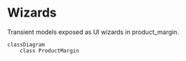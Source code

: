 # Wizards

Transient models exposed as UI wizards in product_margin.

```mermaid
classDiagram
    class ProductMargin
```
